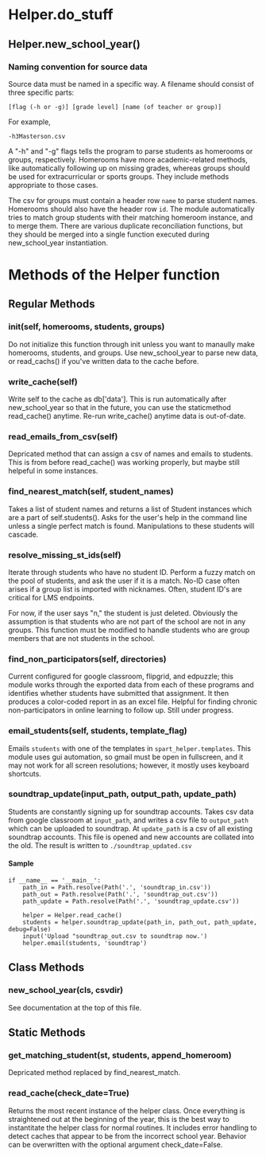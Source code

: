 # Helper.do_stuff

## Helper.new_school_year()

### Naming convention for source data

Source data must be named in a specific way. A filename should consist of three
specific parts:

```
[flag (-h or -g)] [grade level] [name (of teacher or group)]
```

For example,

```
-h3Masterson.csv
```

A "-h" and "-g" flags tells the program to parse students as homerooms or groups,
respectively. Homerooms have more academic-related methods, like automatically
following up on missing grades, whereas groups should be used for extracurricular
or sports groups. They include methods appropriate to those cases.

The csv for groups must contain a header row `name` to parse student names. Homerooms
should also have the header row `id`. The module automatically tries to match
group students with their matching homeroom instance, and to merge them. There
are various duplicate reconciliation functions, but they should be merged into
a single function executed during new_school_year instantiation.

# Methods of the Helper function

## Regular Methods

### **init**(self, homerooms, students, groups)

Do not initialize this function through init unless you want to manaully make
homerooms, students, and groups. Use new_school_year to parse new data, or
read_cachs() if you've written data to the cache before.

### write_cache(self)

Write self to the cache as db['data']. This is run automatically after new_school_year
so that in the future, you can use the staticmethod read_cache() anytime. Re-run
write_cache() anytime data is out-of-date.

### read_emails_from_csv(self)

Depricated method that can assign a csv of names and emails to students. This
is from before read_cache() was working properly, but maybe still helpeful in
some instances.

### find_nearest_match(self, student_names)

Takes a list of student names and returns a list of Student instances which
are a part of self.students(). Asks for the user's help in the command line unless
a single perfect match is found. Manipulations to these students will cascade.

### resolve_missing_st_ids(self)

Iterate through students who have no student ID. Perform a fuzzy match on the
pool of students, and ask the user if it is a match. No-ID case often arises if
a group list is imported with nicknames. Often, student ID's are critical for
LMS endpoints.

For now, if the user says "n," the student is just deleted. Obviously the
assumption is that students who are not part of the school are not in any groups.
This function must be modified to handle students who are group members that are
not students in the school.

### find_non_participators(self, directories)

Current configured for google classroom, flipgrid, and edpuzzle; this module
works through the exported data from each of these programs and identifies whether
students have submitted that assignment. It then produces a color-coded report
in as an excel file. Helpful for finding chronic non-participators in online
learning to follow up. Still under progress.

### email_students(self, students, template_flag)

Emails `students` with one of the templates in `spart_helper.templates`. This
module uses gui automation, so gmail must be open in fullscreen, and it may not
work for all screen resolutions; however, it mostly uses keyboard shortcuts.

### soundtrap_update(input_path, output_path, update_path)

Students are constantly signing up for soundtrap accounts. Takes csv data from
google classroom at `input_path`, and writes a csv file to `output_path` which
can be uploaded to soundtrap. At `update_path` is a csv of all existing soundtrap
accounts. This file is opened and new accounts are collated into the old. The result is written to `./soundtrap_updated.csv`

#### Sample

```
if __name__ == '__main__':
    path_in = Path.resolve(Path('.', 'soundtrap_in.csv'))
    path_out = Path.resolve(Path('.', 'soundtrap_out.csv'))
    path_update = Path.resolve(Path('.', 'soundtrap_update.csv'))

    helper = Helper.read_cache()
    students = helper.soundtrap_update(path_in, path_out, path_update, debug=False)
    input('Upload "soundtrap_out.csv to soundtrap now.')
    helper.email(students, 'soundtrap')
```

## Class Methods

### new_school_year(cls, csvdir)

See documentation at the top of this file.

## Static Methods

### get_matching_student(st, students, append_homeroom)

Depricated method replaced by find_nearest_match.

### read_cache(check_date=True)

Returns the most recent instance of the helper class. Once everything is straightened
out at the beginning of the year, this is the best way to instantitate the helper
class for normal routines. It includes error handling to detect caches that appear
to be from the incorrect school year. Behavior can be overwritten with the optional
argument check_date=False.
